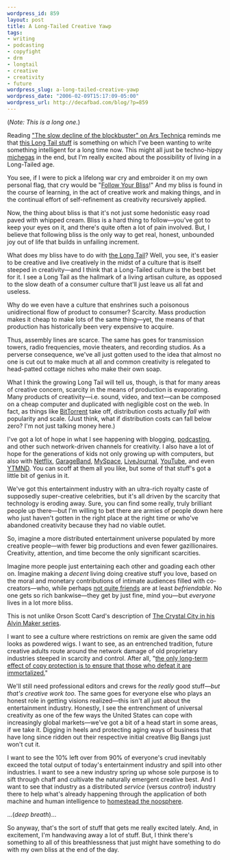 ```yaml
--- 
wordpress_id: 859
layout: post
title: A Long-Tailed Creative Yawp
tags: 
- writing
- podcasting
- copyfight
- drm
- longtail
- creative
- creativity
- future
wordpress_slug: a-long-tailed-creative-yawp
wordpress_date: "2006-02-09T15:17:09-05:00"
wordpress_url: http://decafbad.com/blog/?p=859
---
```

(*Note: This is a long one.*)

Reading ["The slow decline of the blockbuster" on Ars Technica][bb] reminds me that [this Long Tail stuff][lt] is something on which I've been wanting to write something intelligent for a long time now.  This might all just be techno-hippy [michegas][mg] in the end, but I'm really excited about the possibility of living in a Long-Tailed age.
  
You see, if I were to pick a lifelong war cry and embroider it on my own personal flag, that cry would be "[Follow Your Bliss][fb]!"  And my bliss is found in the course of learning, in the act of creative work and making things, and in the continual effort of self-refinement as creativity recursively applied.

[fb]: http://www.jcf.org/bliss.php

Now, the thing about bliss is that it's not just some hedonistic easy road paved with whipped cream.  Bliss is a hard thing to follow—you've got to keep your eyes on it, and there's quite often a lot of pain involved.  But, I believe that following bliss is the only way to get real, honest, unbounded joy out of life that builds in unfailing increment.

What does my bliss have to do with [the Long Tail][lt2]?  Well, you see, it's easier to be creative and live creatively in the midst of a culture that is itself steeped in creativity—and I think that a Long-Tailed culture is the best bet for it.  I see a Long Tail as the hallmark of a living artisan culture, as opposed to the slow death of a consumer culture that'll just leave us all fat and useless.

[lt2]: http://en.wikipedia.org/wiki/Long_Tail

Why do we even have a culture that enshrines such a poisonous unidirectional flow of product to consumer?  Scarcity.  Mass production makes it cheap to make lots of the same thing—yet, the means of that production has historically been very expensive to acquire.  

Thus, assembly lines are scarce.  The same has goes for transmission towers, radio frequencies, movie theaters, and recording studios.  As a perverse consequence, we've all just gotten used to the idea that almost no one is cut out to make much at all and common creativity is relegated to head-patted cottage niches who make their own soap.

What I think the growing Long Tail will tell us, though, is that for many areas of creative concern, scarcity in the means of production is evaporating.  Many products of creativity—i.e. sound, video, and text—can be composed on a cheap computer and duplicated with negligible cost on the web.  In fact, as things like [BitTorrent][bt] take off, distribution costs actually *fall* with popularity and scale.  (Just think, what if distribution costs can fall below zero?  I'm not just talking money here.)

I've got a lot of hope in what I see happening with blogging, [podcasting][pod], and other such network-driven channels for creativity.  I also have a lot of hope for the generations of kids not only growing up with computers, but also with [Netflix][nf], [GarageBand][gb], [MySpace][ms], [LiveJournal][lj], [YouTube][yt], and even [YTMND][].  You can scoff at them all you like, but some of that stuff's got a little bit of genius in it.

[lj]: http://livejournal.com
[yt]: http://youtube.com
[ms]: http://myspace.com
[nf]: http://netflix.com
[gb]: http://www.apple.com/ilife/garageband/

We've got this entertainment industry with an ultra-rich royalty caste of supposedly super-creative celebrities, but it's all driven by the scarcity that technology is eroding away.  Sure, you can find some really, truly brilliant people up there—but I'm willing to bet there are armies of people down here who just haven't gotten in the right place at the right time or who've abandoned creativity because they had no viable outlet.  

So, imagine a more distributed entertainment universe populated by more creative people—with fewer big productions and even fewer gazillionaires.  Creativity, attention, and time become the only significant scarcities.

Imagine more people just entertaining each other and goading each other on.  Imagine making a *decent* living doing creative stuff you love, based on the moral and monetary contributions of intimate audiences filled with co-creators—who, while perhaps [not quite friends][friends] are at least *befriendable*.  No one gets so rich bankwise—they get by just fine, mind you—but *everyone* lives in a lot more bliss.

[friends]: http://scripting.wordpress.com/2006/01/28/what-is-friendship/

This is not unlike Orson Scott Card's description of [The Crystal City in his Alvin Maker series][cc].

[cc]: http://www.hatrack.com/osc/books/crystalcity.shtml

I want to see a culture where restrictions on remix are given the same odd looks as powdered wigs.  I want to see, as an entrenched tradition, future creative adults route around the network damage of old proprietary industries steeped in scarcity and control.  After all, "[the only long-term effect of copy protection is to ensure that those who defeat it are immortalized.][imm]"

[imm]: http://diveintomark.org/archives/2001/07/29/my_crush_on_spyro_what_flash_animations_remind_me_of_and_what_the_past_will_look_like_someday

We'll still need professional editors and crews for the *really* good stuff—*but that's creative work too*.  The same goes for everyone else who plays an honest role in getting visions realized—this isn't all just about the entertainment industry.  Honestly, I see the entrenchment of universal creativity as one of the few ways the United States can cope with increasingly global markets—we've got a bit of a head start in some areas, if we take it.  Digging in heels and protecting aging ways of business that have long since ridden out their respective initial creative Big Bangs just won't cut it.

I want to see the 10% left over from 90% of everyone's crud inevitably exceed the total output of today's entertainment industry and spill into other industries.  I want to see a new industry spring up whose sole purpose is to sift through chaff and cultivate the naturally emergent creative best.  And I want to see that industry as a distributed *service* (versus *control*) industry there to help what's already happening through the application of both machine and human intelligence to [homestead the noosphere][hn].

...(*deep breath*)...

So anyway, that's the sort of stuff that gets me really excited lately.  And, in excitement, I'm handwaving away a lot of stuff.  But, I think there's something to all of this breathlessness that just might have something to do with my own bliss at the end of the day.

<!-- tags: longtail creative creativity podcasting future writing copyfight drm -->

[hn]: http://www.catb.org/~esr/writings/homesteading/homesteading/
[ytmnd]: http://decafbad.com/blog/tag/podcasting
[pod]: http://decafbad.com/blog/tag/podcasting
[bt]: http://www.bittorrent.com/
[mg]: http://davenet.scripting.com/2000/08/27/michegas
[lt]: http://www.thelongtail.com/about.html
[bb]: http://arstechnica.com/news.ars/post/20060207-6133.html
